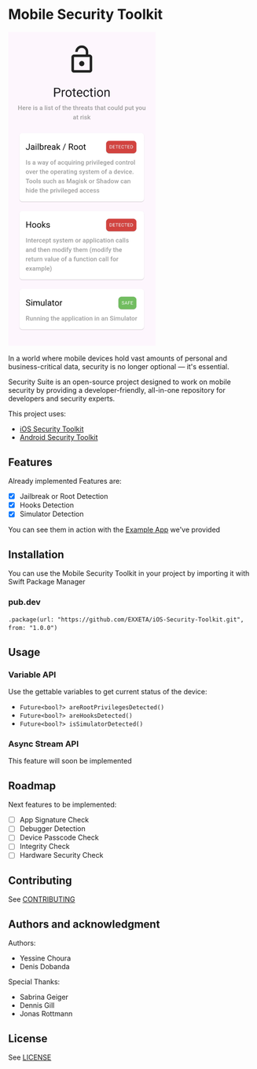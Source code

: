 # Mobile Security Toolkit

<img src="./docs/1.png" width=300  alt="screenshot"/>

In a world where mobile devices hold vast amounts of personal and
business-critical data, security is no longer optional — it's essential.

Security Suite is an open-source project designed to work on mobile security by
providing a developer-friendly, all-in-one repository for developers and
security experts.

This project uses:

- [iOS Security Toolkit](https://github.com/EXXETA/iOS-Security-Toolkit) 
- [Android Security Toolkit](https://github.com/EXXETA/Android-Security-Toolkit) 

## Features

Already implemented Features are:
- [x] Jailbreak or Root Detection
- [x] Hooks Detection
- [x] Simulator Detection

You can see them in action with the [Example App](./SecurityToolkitExample) we've provided

## Installation

You can use the Mobile Security Toolkit in your project by importing it with
Swift Package Manager

### pub.dev

`.package(url: "https://github.com/EXXETA/iOS-Security-Toolkit.git", from:
"1.0.0")`

## Usage

### Variable API

Use the gettable variables to get current status of the device:

- `Future<bool?> areRootPrivilegesDetected()`
- `Future<bool?> areHooksDetected()`
- `Future<bool?> isSimulatorDetected()`

### Async Stream API

This feature will soon be implemented

## Roadmap

Next features to be implemented:
- [ ] App Signature Check
- [ ] Debugger Detection
- [ ] Device Passcode Check
- [ ] Integrity Check
- [ ] Hardware Security Check

## Contributing

See [CONTRIBUTING](./CONTRIBUTING.md)

## Authors and acknowledgment

Authors:
- Yessine Choura
- Denis Dobanda

Special Thanks:
- Sabrina Geiger
- Dennis Gill
- Jonas Rottmann

## License

See [LICENSE](./LICENSE)
